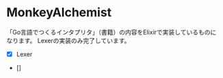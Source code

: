# MonkeyAlchemist

「Go言語でつくるインタプリタ」（書籍）の内容をElixirで実装しているものになります。
Lexerの実装のみ完了しています。

- [x] Lexer
- [] 
